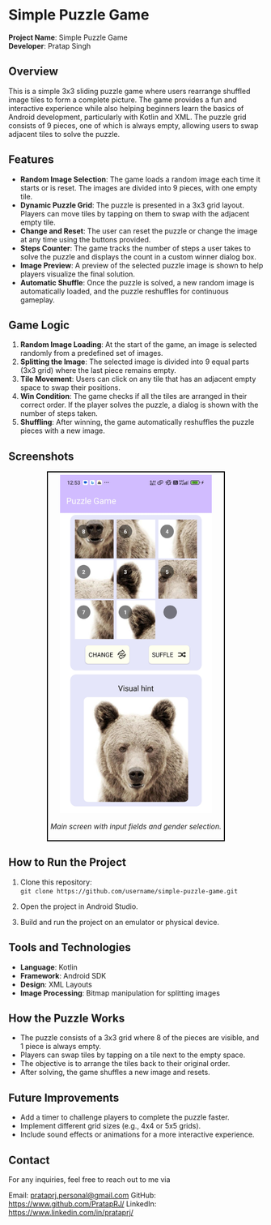 # Simple Puzzle Game

**Project Name**: Simple Puzzle Game  
**Developer**: Pratap Singh

## Overview

This is a simple 3x3 sliding puzzle game where users rearrange shuffled image tiles to form a complete picture. The game provides a fun and interactive experience while also helping beginners learn the basics of Android development, particularly with Kotlin and XML. The puzzle grid consists of 9 pieces, one of which is always empty, allowing users to swap adjacent tiles to solve the puzzle.

## Features

- **Random Image Selection**: The game loads a random image each time it starts or is reset. The images are divided into 9 pieces, with one empty tile.
- **Dynamic Puzzle Grid**: The puzzle is presented in a 3x3 grid layout. Players can move tiles by tapping on them to swap with the adjacent empty tile.
- **Change and Reset**: The user can reset the puzzle or change the image at any time using the buttons provided.
- **Steps Counter**: The game tracks the number of steps a user takes to solve the puzzle and displays the count in a custom winner dialog box.
- **Image Preview**: A preview of the selected puzzle image is shown to help players visualize the final solution.
- **Automatic Shuffle**: Once the puzzle is solved, a new random image is automatically loaded, and the puzzle reshuffles for continuous gameplay.

## Game Logic

1. **Random Image Loading**: At the start of the game, an image is selected randomly from a predefined set of images.
2. **Splitting the Image**: The selected image is divided into 9 equal parts (3x3 grid) where the last piece remains empty.
3. **Tile Movement**: Users can click on any tile that has an adjacent empty space to swap their positions.
4. **Win Condition**: The game checks if all the tiles are arranged in their correct order. If the player solves the puzzle, a dialog is shown with the number of steps taken.
5. **Shuffling**: After winning, the game automatically reshuffles the puzzle pieces with a new image.

## Screenshots

<div align="center">

  <div style="border: 2px solid black; padding: 5px; display: inline-block;">
    <img src="./PuzzleGameHome.jpg" alt="Main Screen" width="300px" />
    <p><em>Main screen with input fields and gender selection.</em></p>
  </div>

</div>


## How to Run the Project

1. Clone this repository:  
   `git clone https://github.com/username/simple-puzzle-game.git`
   
2. Open the project in Android Studio.
3. Build and run the project on an emulator or physical device.

## Tools and Technologies

- **Language**: Kotlin
- **Framework**: Android SDK
- **Design**: XML Layouts
- **Image Processing**: Bitmap manipulation for splitting images

## How the Puzzle Works

- The puzzle consists of a 3x3 grid where 8 of the pieces are visible, and 1 piece is always empty.
- Players can swap tiles by tapping on a tile next to the empty space.
- The objective is to arrange the tiles back to their original order.
- After solving, the game shuffles a new image and resets.

## Future Improvements

- Add a timer to challenge players to complete the puzzle faster.
- Implement different grid sizes (e.g., 4x4 or 5x5 grids).
- Include sound effects or animations for a more interactive experience.

## Contact

For any inquiries, feel free to reach out to me via 

Email: prataprj.personal@gmail.com
GitHub: https://www.github.com/PratapRJ/
LinkedIn: https://www.linkedin.com/in/prataprj/
